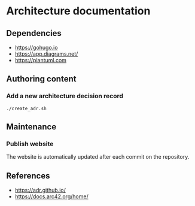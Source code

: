 # Architecture documentation

## Dependencies

- https://gohugo.io
- https://app.diagrams.net/
- https://plantuml.com

## Authoring content

### Add a new architecture decision record

```
./create_adr.sh
```

## Maintenance

### Publish website

The website is automatically updated after each commit on the repository.

## References

- https://adr.github.io/
- https://docs.arc42.org/home/
